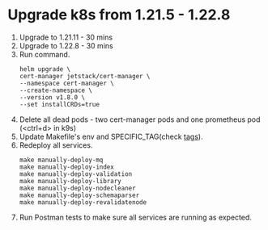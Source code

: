 # Upgrade k8s from 1.21.5 - 1.22.8
1. Upgrade to 1.21.11 - 30 mins
2. Upgrade to 1.22.8 - 30 mins
3. Run command.
   ```
   helm upgrade \
   cert-manager jetstack/cert-manager \
   --namespace cert-manager \
   --create-namespace \
   --version v1.8.0 \
   --set installCRDs=true
   ```
4. Delete all dead pods - two cert-manager pods and one prometheus pod (<ctrl+d> in k9s)
5. Update Makefile's env and SPECIFIC_TAG(check [tags](https://hub.docker.com/r/murmurations/index/tags)).
6. Redeploy all services.
   ```
   make manually-deploy-mq
   make manually-deploy-index
   make manually-deploy-validation
   make manually-deploy-library
   make manually-deploy-nodecleaner
   make manually-deploy-schemaparser
   make manually-deploy-revalidatenode
   ```
7. Run Postman tests to make sure all services are running as expected.
